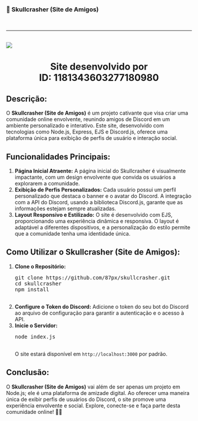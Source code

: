 <h3> 🦇 Skullcrasher (Site de Amigos) </h3>
<br>
<hr>
<br>
<img src="https://cdn.discordapp.com/attachments/1184503856097411203/1184504125040373860/image.png?ex=658c366e&is=6579c16e&hm=88d2c38810ed4e056529e59fd58b1aab48ebbf3b91d31a9cd54af2a7e3f6be98&" />
<br>
<h1 align="center" style="font-size: 25px;">Site desenvolvido por <br> ID: 1181343603277180980</h1>
<h2>Descrição:</h2>

<p>O <strong>Skullcrasher (Site de Amigos)</strong> é um projeto cativante que visa criar uma comunidade online envolvente, reunindo amigos de Discord em um ambiente personalizado e interativo. Este site, desenvolvido com tecnologias como Node.js, Express, EJS e Discord.js, oferece uma plataforma única para exibição de perfis de usuário e interação social.</p>

<h2>Funcionalidades Principais:</h2>

<ol>
  <li><strong>Página Inicial Atraente:</strong> A página inicial do Skullcrasher é visualmente impactante, com um design envolvente que convida os usuários a explorarem a comunidade.</li>
  
  <li><strong>Exibição de Perfis Personalizados:</strong> Cada usuário possui um perfil personalizado que destaca o banner e o avatar do Discord. A integração com a API do Discord, usando a biblioteca Discord.js, garante que as informações estejam sempre atualizadas.</li>
  
  <li><strong>Layout Responsivo e Estilizado:</strong> O site é desenvolvido com EJS, proporcionando uma experiência dinâmica e responsiva. O layout é adaptável a diferentes dispositivos, e a personalização do estilo permite que a comunidade tenha uma identidade única.</li>
</ol>

<h2>Como Utilizar o Skullcrasher (Site de Amigos):</h2>

<ol>
  <li><strong>Clone o Repositório:</strong>
    <pre>
git clone https://github.com/87px/skullcrasher.git
cd skullcrasher
npm install
    </pre>
  </li>
  
  <li><strong>Configure o Token do Discord:</strong> Adicione o token do seu bot do Discord ao arquivo de configuração para garantir a autenticação e o acesso à API.</li>
  
  <li><strong>Inicie o Servidor:</strong>
    <pre>
node index.js
    </pre>
    O site estará disponível em <code>http://localhost:3000</code> por padrão.
  </li>
</ol>

<h2>Conclusão:</h2>

<p>O <strong>Skullcrasher (Site de Amigos)</strong> vai além de ser apenas um projeto em Node.js; ele é uma plataforma de amizade digital. Ao oferecer uma maneira única de exibir perfis de usuários do Discord, o site promove uma experiência envolvente e social. Explore, conecte-se e faça parte desta comunidade online! 🦇✨</p>
